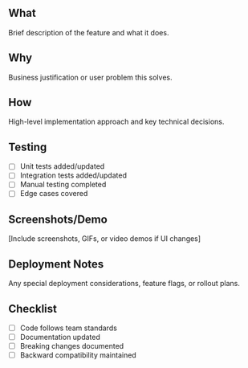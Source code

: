 ## What

Brief description of the feature and what it does.

## Why

Business justification or user problem this solves.

## How

High-level implementation approach and key technical decisions.

## Testing

- [ ] Unit tests added/updated
- [ ] Integration tests added/updated
- [ ] Manual testing completed
- [ ] Edge cases covered

## Screenshots/Demo

[Include screenshots, GIFs, or video demos if UI changes]

## Deployment Notes

Any special deployment considerations, feature flags, or rollout plans.

## Checklist

- [ ] Code follows team standards
- [ ] Documentation updated
- [ ] Breaking changes documented
- [ ] Backward compatibility maintained
